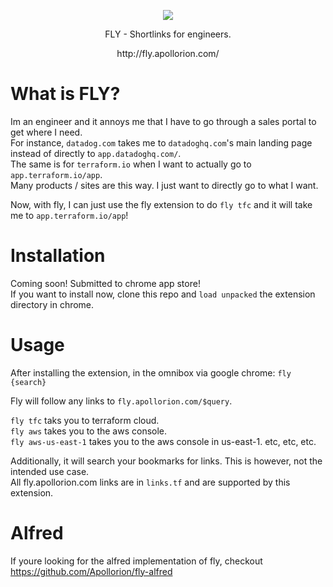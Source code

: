 <p align="center">
   <img src="https://github.com/Apollorion/fly/blob/main/extension/img.png?raw=true">
</p>
<p align="center">FLY - Shortlinks for engineers.</p>
<p align="center">http://fly.apollorion.com/</p>

# What is FLY?
Im an engineer and it annoys me that I have to go through a sales portal to get where I need.  
For instance, `datadog.com` takes me to `datadoghq.com`'s main landing page instead of directly to `app.datadoghq.com/`.  
The same is for `terraform.io` when I want to actually go to `app.terraform.io/app`.  
Many products / sites are this way. I just want to directly go to what I want.

Now, with fly, I can just use the fly extension to do `fly tfc` and it will take me to `app.terraform.io/app`!

# Installation

Coming soon! Submitted to chrome app store!  
If you want to install now, clone this repo and `load unpacked` the extension directory in chrome.


# Usage
After installing the extension, in the omnibox via google chrome: `fly {search}`

Fly will follow any links to `fly.apollorion.com/$query`.

`fly tfc` taks you to terraform cloud.  
`fly aws` takes you to the aws console.  
`fly aws-us-east-1` takes you to the aws console in us-east-1.
etc, etc, etc.

Additionally, it will search your bookmarks for links. This is however, not the intended use case.  
All fly.apollorion.com links are in `links.tf` and are supported by this extension.  



# Alfred
If youre looking for the alfred implementation of fly, checkout https://github.com/Apollorion/fly-alfred